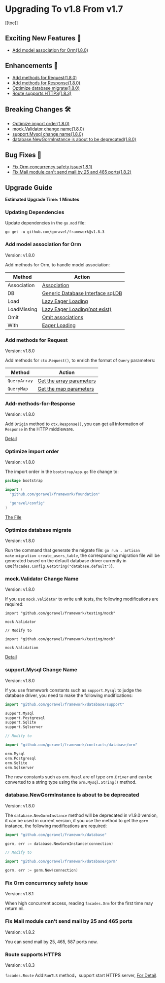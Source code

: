 # Upgrading To v1.8 From v1.7

[[toc]]

## Exciting New Features 🎉

- [Add model association for Orm(1.8.0)](#Add-model-association-for-Orm)

## Enhancements 🚀

- [Add methods for Request(1.8.0)](#Add-methods-for-Request)
- [Add methods for Response(1.8.0)](#Add-methods-for-Response)
- [Optimize database migrate(1.8.0)](#Optimize-database-migrate)
- [Route supports HTTPS(1.8.3)](#Route-supports-HTTPS)

## Breaking Changes 🛠

- [Optimize import order(1.8.0)](#Optimize-import-order)
- [mock.Validator change name(1.8.0)](#mock.Validator-Change-Name)
- [support.Mysql change name(1.8.0)](#support.Mysql-Change-Name)
- [database.NewGormInstance is about to be deprecated(1.8.0)](#database.NewGormInstance-is-about-to-be-deprecated)

## Bug Fixes 🐛

- [Fix Orm concurrency safety issue(1.8.1)](#Fix-Orm-concurrency-safety-issue)
- [Fix Mail module can't send mail by 25 and 465 ports(1.8.2)](#Fix-Mail-module-can't-send-mail-by-25-and-465-ports)

## Upgrade Guide

**Estimated Upgrade Time: 1 Minutes**

### Updating Dependencies

Update dependencies in the `go.mod` file:

```
go get -u github.com/goravel/framework@v1.8.3
```

### Add model association for Orm

Version: v1.8.0

Add methods for Orm, to handle model association:

| Method       | Action                              |
| -----------  | --------------------------------- |
| Association  | [Association](../orm/association.md#Find-Associations) |
| DB           | [Generic Database Interface sql.DB](../orm/getting-started.md#Generic-Database-Interface-sql.DB) |
| Load         | [Lazy Eager Loading](../orm/association.md#Lazy-Eager-Loading) |
| LoadMissing  | [Lazy Eager Loading(not exist)](../orm/association.md#Lazy-Eager-Loading)           |
| Omit         | [Omit associations](../orm/association.md#Create-or-Update-Associations)     |
| With         | [Eager Loading](../orm/association.md#Eager-Loading)     |

### Add methods for Request

Version: v1.8.0

 Add methods for `ctx.Request()`, to enrich the format of `Query` parameters: 

| Method        | Action                              |
| -----------  | --------------------------------- |
| `QueryArray` | [Get the array parameters](../the-basics/request.md#Retrieving-Input-From-The-Query-String) |
| `QueryMap`   | [Get the map parameters](../the-basics/request.md#Retrieving-Input-From-The-Query-String) |

### Add-methods-for-Response

Version: v1.8.0

Add `Origin` method to `ctx.Response()`, you can get all  information of `Response` in the HTTP middleware.

[Detail](../the-basics/response.md#Get-Response)

### Optimize import order

Version: v1.8.0

The import order in the `bootstrap/app.go` file change to:

```go
package bootstrap

import (
  "github.com/goravel/framework/foundation"

  "goravel/config"
)
```

[The File](https://github.com/goravel/goravel/blob/v1.8.0/bootstrap/app.go)

### Optimize database migrate

Version: v1.8.0

Run the command that generate the migrate file: `go run . artisan make:migration create_users_table`, the corresponding migration file will be generated based on the default database driver currently in use(`facades.Config.GetString("database.default")`).

### mock.Validator Change Name

Version: v1.8.0

If you use `mock.Validator` to write unit tests, the following modifications are required:

```
import "github.com/goravel/framework/testing/mock"

mock.Validator

// Modify to

import "github.com/goravel/framework/testing/mock"

mock.Validation
```

[Detail](../digging-deeper/mock.md#Mock-facades.Validation)

### support.Mysql Change Name

Version: v1.8.0

If you use framework constants such as `support.Mysql` to judge the database driver, you need to make the following modifications:

```go
import "github.com/goravel/framework/database/support"

support.Mysql
support.Postgresql
support.Sqlite
support.Sqlserver

// Modify to

import "github.com/goravel/framework/contracts/database/orm"

orm.Mysql
orm.Postgresql
orm.Sqlite
orm.Sqlserver
```

The new constants such as `orm.Mysql` are of type `orm.Driver` and can be converted to a string type using the `orm.Mysql.String()` method.

### database.NewGormInstance is about to be deprecated

Version: v1.8.0

The `database.NewGormInstance` method will be deprecated in v1.9.0 version, it can be used in current version, if you use the method to get the `gorm` instance, the following modifications are required:

```go
import "github.com/goravel/framework/database"

gorm, err := database.NewGormInstance(connection)

// Modify to

import "github.com/goravel/framework/database/gorm"

gorm, err := gorm.New(connection)
```

### Fix Orm concurrency safety issue

Version: v1.8.1

When high concurrent access, reading `facades.Orm` for the first time may return nil.

### Fix Mail module can't send mail by 25 and 465 ports

Version: v1.8.2

You can send mail by 25, 465, 587 ports now.

### Route supports HTTPS

Version: v1.8.3

`facades.Route` Add `RunTLS` method，support start HTTPS server, [For Detail](../the-basics/routing.md#start-https-server).
